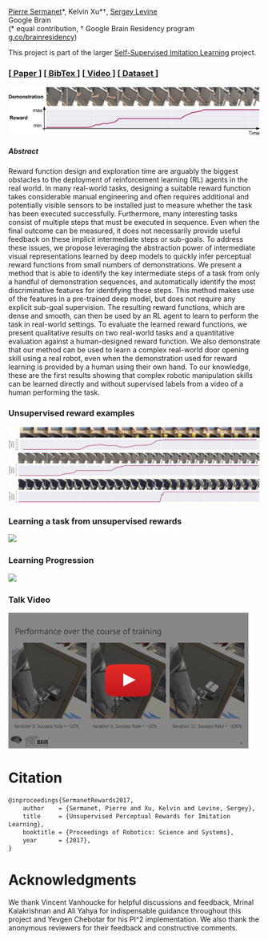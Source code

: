 [Pierre Sermanet](https://sermanet.github.io/home/)\*, Kelvin Xu\*†, [Sergey Levine](https://people.eecs.berkeley.edu/~svlevine/)<br>
Google Brain<br>
(* equal contribution, † Google Brain Residency program [g.co/brainresidency](https://research.google.com/teams/brain/residency/))

This project is part of the larger [Self-Supervised Imitation Learning](https://sermanet.github.io/imitation/) project.

### [[ Paper ]](https://arxiv.org/abs/1612.06699) [[ BibTex ]](https://github.com/sermanet/home/blob/master/docs/bib/Sermanet2017Rewards.bib) [[ Video ]](https://youtu.be/7f7sdLMCItg) [[ Dataset ]](https://sites.google.com/site/brainrobotdata/home/pouring-dataset)

<img src='docs/reward.png'>

##### Abstract
Reward function design and exploration time are arguably the biggest obstacles to the deployment of reinforcement learning (RL) agents in the real world. In many real-world tasks, designing a suitable reward function takes considerable manual engineering and often requires additional and potentially visible sensors to be installed just to measure whether the task has been executed successfully. Furthermore, many interesting tasks consist of multiple steps that must be executed in sequence. Even when the final outcome can be measured, it does not necessarily provide useful feedback on these implicit intermediate steps or sub-goals.
To address these issues, we propose leveraging the abstraction power of intermediate visual representations learned by deep models to quickly infer perceptual reward functions from small numbers of demonstrations. We present a method that is able to identify the key intermediate steps of a task from only a handful of demonstration sequences, and automatically identify the most discriminative features for identifying these steps. This method makes use of the features in a pre-trained deep model, but does not require any explicit sub-goal supervision. The resulting reward functions, which are dense and smooth, can then be used by an RL agent to learn to perform the task in real-world settings.
To evaluate the learned reward functions, we present qualitative results on two real-world tasks and a quantitative evaluation against a human-designed reward function. We also demonstrate that our method can be used to learn a complex real-world door opening skill using a real robot, even when the demonstration used for reward learning is provided by a human using their own hand.
To our knowledge, these are the first results showing that complex robotic manipulation skills can be learned directly and without supervised labels from a video of a human performing the task.

### Unsupervised reward examples

<img src='docs/pouring_016.png'>
<img src='docs/human_08.png'>
<img src='docs/bluedoor_00.png'>

### Learning a task from unsupervised rewards

<img src='docs/doors.mov.gif'>

### Learning Progression

<img src='docs/iterations.mov.gif' height='375'>

### Talk Video

<a href="http://www.youtube.com/watch?feature=player_embedded&v=7f7sdLMCItg" target="_blank">
 <img src="docs/youtube_front.png" alt="rewards" width="480">
</a>

# Citation

```
@inproceedings{SermanetRewards2017, 
    author    = {Sermanet, Pierre and Xu, Kelvin and Levine, Sergey}, 
    title     = {Unsupervised Perceptual Rewards for Imitation Learning}, 
    booktitle = {Proceedings of Robotics: Science and Systems}, 
    year      = {2017}, 
} 
```

# Acknowledgments
We thank Vincent Vanhoucke for helpful discussions and feedback, Mrinal Kalakrishnan and Ali Yahya for indispensable guidance throughout this project and Yevgen Chebotar for his PI^2 implementation. We also thank the anonymous reviewers for their feedback and constructive comments.
